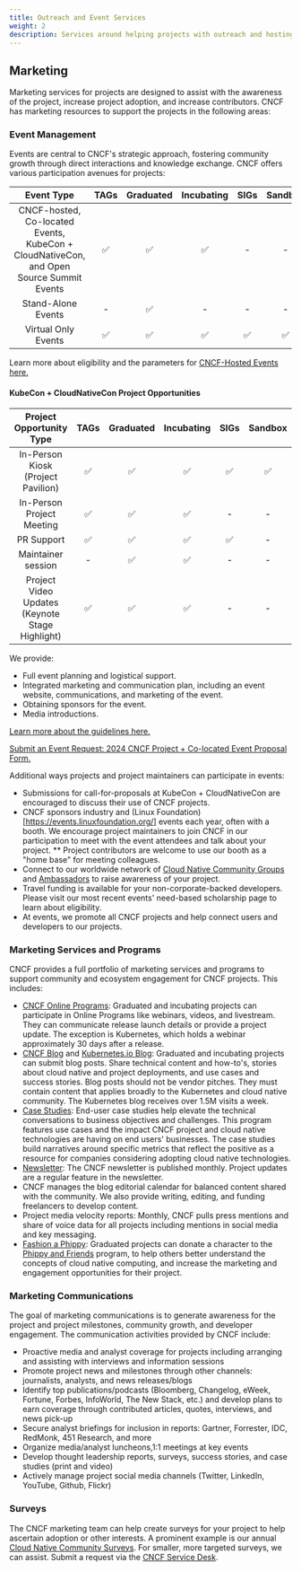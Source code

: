 ```yaml
---
title: Outreach and Event Services
weight: 2
description: Services around helping projects with outreach and hosting events
---
```


## Marketing

Marketing services for projects are designed to assist with the awareness of the project, increase project adoption, and increase contributors. CNCF has marketing resources to support the projects in the following areas:

### Event Management

Events are central to CNCF's strategic approach, fostering community growth through direct interactions and knowledge exchange. CNCF offers various participation avenues for projects:

| Event Type | TAGs	| Graduated	| Incubating | SIGs | Sandbox |
| :--------: | :--: | :-------: | :--------: | :---: | :-----: |
| CNCF-hosted, Co-located Events, KubeCon + CloudNativeCon, and Open Source Summit Events |	✅ | ✅ | ✅ | - | - |
| Stand-Alone Events | - | ✅ | - | - | - |
| Virtual Only Events |	✅ | ✅ | ✅ |	✅ | ✅ |

Learn more about eligibility and the parameters for [CNCF-Hosted Events here.](https://events.linuxfoundation.org/wp-content/uploads/2023/08/8.29.23_CNCF-Project_Co-located-Event-Guidelines_2024.pdf)

#### KubeCon + CloudNativeCon Project Opportunities

| Project Opportunity Type | TAGs	| Graduated	| Incubating | SIGs | Sandbox |
| :----------------------: | :---: | :-------: | :--------: | :---: | :-----: |
| In-Person Kiosk (Project Pavilion) | ✅ | ✅ |	✅ | ✅ | ✅ |
| In-Person Project Meeting	| ✅ | ✅ | ✅ | - | - |
| PR Support | ✅ | ✅ |	✅ | ✅ | - |
| Maintainer session | - | ✅ | ✅ |	- |	- |
| Project Video Updates (Keynote Stage Highlight) |	✅ | ✅ | ✅ |	- |	- |

We provide:

* Full event planning and logistical support.
* Integrated marketing and communication plan, including an event website, communications, and marketing of the event.
* Obtaining sponsors for the event.
* Media introductions.

[Learn more about the guidelines here.](https://events.linuxfoundation.org/wp-content/uploads/2023/08/8.29.23_CNCF-Project_Co-located-Event-Guidelines_2024.pdf)

[Submit an Event Request: 2024 CNCF Project + Co-located Event Proposal Form.](https://docs.google.com/forms/d/e/1FAIpQLSfbn0xSSsN4JBRrX80rqnfnAOigmX6yuRyPtLfzfGnLB4z7-g/viewform)

Additional ways projects and project maintainers can participate in events:

* Submissions for call-for-proposals at KubeCon + CloudNativeCon are encouraged to discuss their use of CNCF projects.
* CNCF sponsors industry and (Linux Foundation)[https://events.linuxfoundation.org/] events each year, often with a booth. We encourage project maintainers to join CNCF in our participation to meet with the event attendees and talk about your project.
** Project contributors are welcome to use our booth as a "home base" for meeting colleagues.
* Connect to our worldwide network of [Cloud Native Community Groups](https://community.cncf.io/) and [Ambassadors](https://www.cncf.io/people/ambassadors/) to raise awareness of your project.
* Travel funding is available for your non-corporate-backed developers. Please visit our most recent events' need-based scholarship page to learn about eligibility.
* At events, we promote all CNCF projects and help connect users and developers to our projects.

### Marketing Services and Programs

CNCF provides a full portfolio of marketing services and programs to support community and ecosystem engagement for CNCF projects. This includes:

- [CNCF Online Programs](https://github.com/cncf/foundation/blob/master/online-programs-guidelines.md): Graduated and incubating projects can participate in Online Programs like webinars, videos, and livestream. They can communicate release launch details or provide a project update. The exception is Kubernetes, which holds a webinar approximately 30 days after a release.
- [CNCF Blog](https://github.com/cncf/foundation/blob/master/blog-guidelines.md) and [Kubernetes.io Blog](https://kubernetes.io/docs/contribute/new-content/blogs-case-studies/): Graduated and incubating projects can submit blog posts. Share technical content and how-to's, stories about cloud native and project deployments, and use cases and success stories. Blog posts should not be vendor pitches. They must contain content that applies broadly to the Kubernetes and cloud native community. The Kubernetes blog receives over 1.5M visits a week.
- [Case Studies](https://github.com/cncf/foundation/blob/master/case-study-guidelines.md): End-user case studies help elevate the technical conversations to business objectives and challenges. This program features use cases and the impact CNCF project and cloud native technologies are having on end users' businesses. The case studies build narratives around specific metrics that reflect the positive as a resource for companies considering adopting cloud native technologies.
- [Newsletter](https://lists.cncf.io/g/newsletter/topic/cncf_newsletter_february/71376258?p=,,,20,0,0,0::recentpostdate%2Fsticky,,,20,2,0,71376258): The CNCF newsletter is published monthly. Project updates are a regular feature in the newsletter.
- CNCF manages the blog editorial calendar for balanced content shared with the community. We also provide writing, editing, and funding freelancers to develop content.
- Project media velocity reports: Monthly, CNCF pulls press mentions and share of voice data for all projects including mentions in social media and key messaging.
- [Fashion a Phippy](https://github.com/cncf/foundation/blob/main/phippy-guidelines.md): Graduated projects can donate a character to the [Phippy and Friends](https://www.cncf.io/phippy/) program, to help others better understand the concepts of cloud native computing, and increase the marketing and engagement opportunities for their project.

### Marketing Communications

The goal of marketing communications is to generate awareness for the project and project milestones, community growth, and developer engagement. The communication activities provided by CNCF include:

- Proactive media and analyst coverage for projects including arranging and assisting with interviews and information sessions
- Promote project news and milestones through other channels: journalists, analysts, and news releases/blogs
- Identify top publications/podcasts (Bloomberg, Changelog, eWeek, Fortune, Forbes, InfoWorld, The New Stack, etc.) and develop plans to earn coverage through contributed articles, quotes, interviews, and news pick-up
- Secure analyst briefings for inclusion in reports: Gartner, Forrester, IDC, RedMonk, 451 Research, and more
- Organize media/analyst luncheons,1:1 meetings at key events
- Develop thought leadership reports, surveys, success stories, and case studies (print and video)
- Actively manage project social media channels (Twitter, LinkedIn, YouTube, Github, Flickr)

### Surveys

The CNCF marketing team can help create surveys for your project to help ascertain adoption or other interests. A prominent example is our annual [Cloud Native Community Surveys](https://github.com/cncf/surveys). For smaller, more targeted surveys, we can assist. Submit a request via the [CNCF Service Desk](https://cncfservicedesk.atlassian.net/servicedesk/customer/portal/1).
